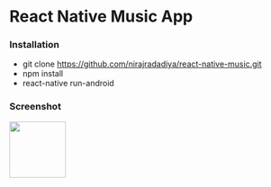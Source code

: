 # React Native Music App

### Installation

- git clone https://github.com/nirajradadiya/react-native-music.git
- npm install
- react-native run-android

### Screenshot

<img src="https://github.com/nirajradadiya/react-native-music/screen/screen1.png" width="100"/>
